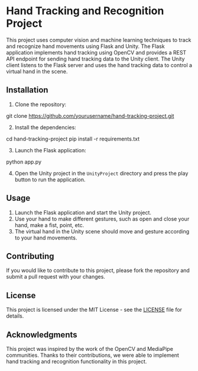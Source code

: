 # Hand Tracking and Recognition Project

This project uses computer vision and machine learning techniques to track and recognize hand movements using Flask and Unity. The Flask application implements hand tracking using OpenCV and provides a REST API endpoint for sending hand tracking data to the Unity client. The Unity client listens to the Flask server and uses the hand tracking data to control a virtual hand in the scene.

## Installation

1. Clone the repository:

git clone https://github.com/yourusername/hand-tracking-project.git

2. Install the dependencies:

cd hand-tracking-project
pip install -r requirements.txt

3. Launch the Flask application:

python app.py

4. Open the Unity project in the `UnityProject` directory and press the play button to run the application.

## Usage

1. Launch the Flask application and start the Unity project.
2. Use your hand to make different gestures, such as open and close your hand, make a fist, point, etc.
3. The virtual hand in the Unity scene should move and gesture according to your hand movements.

## Contributing

If you would like to contribute to this project, please fork the repository and submit a pull request with your changes.

## License

This project is licensed under the MIT License - see the [LICENSE](LICENSE) file for details.

## Acknowledgments

This project was inspired by the work of the OpenCV and MediaPipe communities. Thanks to their contributions, we were able to implement hand tracking and recognition functionality in this project.
